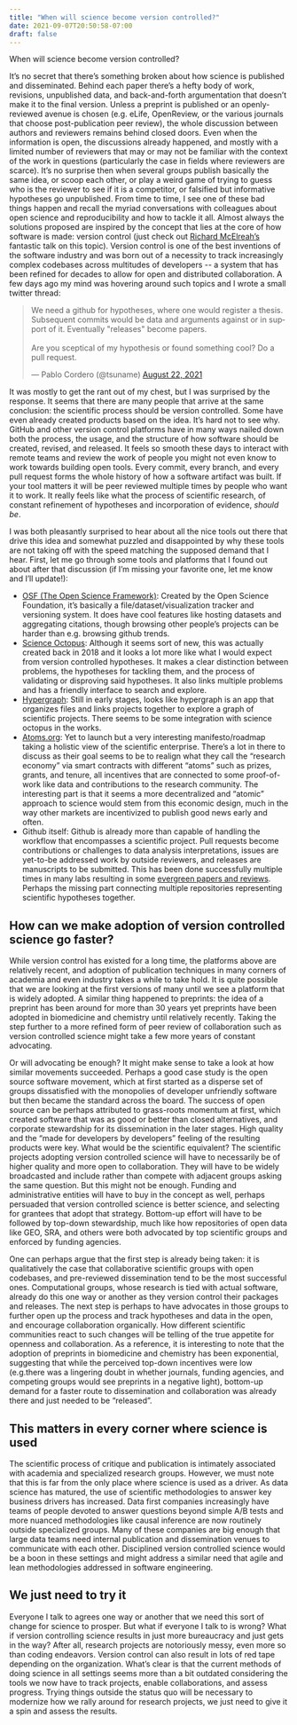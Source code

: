 ```yaml
---
title: "When will science become version controlled?"
date: 2021-09-07T20:50:58-07:00
draft: false
---
```

When will science become version controlled?

It’s no secret that there’s something broken about how science is published and disseminated. Behind each paper there’s a hefty body of work, revisions, unpublished data, and back-and-forth argumentation that doesn’t make it to the final version. Unless a preprint is published or an openly-reviewed avenue is chosen (e.g. eLife, OpenReview, or the various journals that choose post-publication peer review), the whole discussion between authors and reviewers remains behind closed doors. Even when the information is open, the discussions already happened, and mostly with a limited number of reviewers that may or may not be familiar with the context of the work in questions (particularly the case in fields where reviewers are scarce). It’s no surprise then when several groups publish basically the same idea, or scoop each other, or play a weird game of trying to guess who is the reviewer to see if it is a competitor, or falsified but informative hypotheses go unpublished. From time to time, I see one of these bad things happen and recall the myriad conversations with colleagues about open science and reproducibility and how to tackle it all. Almost always the solutions proposed are inspired by the concept that lies at the core of how software is made: version control (just check out [Richard McElreah’s](https://www.youtube.com/watch?v=zwRdO9_GGhY&t=21s) fantastic talk on this topic). Version control is one of the best inventions of the software industry and was born out of a necessity to track increasingly complex codebases across multitudes of developers -- a system that has been refined for decades to allow for open and distributed collaboration. A few days ago my mind was hovering around such topics and I wrote a small twitter thread:

<blockquote class="twitter-tweet"><p lang="en" dir="ltr">We need a github for hypotheses, where one would register a thesis. Subsequent commits would be data and arguments against or in support of it. Eventually &quot;releases&quot; become papers.<br><br>Are you sceptical of my hypothesis or found something cool? Do a pull request.</p>&mdash; Pablo Cordero (@tsuname) <a href="https://twitter.com/tsuname/status/1429293053756379139?ref_src=twsrc%5Etfw">August 22, 2021</a></blockquote> <script async src="https://platform.twitter.com/widgets.js" charset="utf-8"></script>

It was mostly to get the rant out of my chest, but I was surprised by the response. It seems that there are many people that arrive at the same conclusion: the scientific process should be version controlled. Some have even already created products based on the idea. It’s hard not to see why. GitHub and other version control platforms have in many ways nailed down both the process, the usage, and the structure of how software should be created, revised, and released. It feels so smooth these days to interact with remote teams and review the work of people you might not even know to work towards building open tools. Every commit, every branch, and every pull request forms the whole history of how a software artifact was built. If your tool matters it will be peer reviewed multiple times by people who want it to work. It really feels like what the process of scientific research, of constant refinement of hypotheses and incorporation of evidence, *should be*.

I was both pleasantly surprised to hear about all the nice tools out there that drive this idea and somewhat puzzled and disappointed by why these tools are not taking off with the speed matching the supposed demand that I hear. First, let me go through some tools and platforms that I found out about after that discussion (if I’m missing your favorite one, let me know and I’ll update!):

* [OSF (The Open Science Framework)](https://osf.io/): Created by the Open Science Foundation, it’s basically a file/dataset/visualization tracker and versioning system. It does have cool features like hosting datasets and aggregating citations, though browsing other people’s projects can be harder than e.g. browsing github trends.
* [Science Octopus](https://science-octopus.org/): Although it seems sort of new, this was actually created back in 2018 and it looks a lot more like what I would expect from version controlled hypotheses. It makes a clear distinction between problems, the hypotheses for tackling them, and the process of validating or disproving said hypotheses. It also links multiple problems and has a friendly interface to search and explore.
* [Hypergraph](https://hypergraph.xyz/): Still in early stages, looks like hypergraph is an app that organizes files and links projects together to explore a graph of scientific projects. There seems to be some integration with science octopus in the works.
* [Atoms.org](https://atoms.org/scientiae#magna-carta-scientiae): Yet to launch but a very interesting manifesto/roadmap taking a holistic view of the scientific enterprise. There’s a lot in there to discuss as their goal seems to be to realign what they call the “research economy” via smart contracts with different “atoms” such as prizes, grants, and tenure, all incentives that are connected to some proof-of-work like data and contributions to the research community. The interesting part is that it seems a more decentralized and “atomic” approach to science would stem from this economic design, much in the way other markets are incentivized to publish good news early and often.
* Github itself: Github is already more than capable of handling the workflow that encompasses a scientific project. Pull requests become contributions or challenges to data analysis interpretations, issues are yet-to-be addressed work by outside reviewers, and releases are manuscripts to be submitted. This has been done successfully multiple times in many labs resulting in some [evergreen papers and reviews](https://github.com/greenelab/deep-review). Perhaps the missing part connecting multiple repositories representing scientific hypotheses together. 

## How can we make adoption of version controlled science go faster?

While version control has existed for a long time, the platforms above are relatively recent, and adoption of publication techniques in many corners of academia and even industry takes a while to take hold. It is quite possible that we are looking at the first versions of many until we see a platform that is widely adopted. A similar thing happened to preprints: the idea of a preprint has been around for more than 30 years yet preprints have been adopted in biomedicine and chemistry until relatively recently. Taking the step further to a more refined form of peer review of collaboration such as version controlled science might take a few more years of constant advocating.

Or will advocating be enough? It might make sense to take a look at how similar movements succeeded. Perhaps a good case study is the open source software movement, which at first started as a disperse set of groups dissatisfied with the monopolies of developer unfriendly software but then became the standard across the board. The success of open source can be perhaps attributed to grass-roots momentum at first, which created software that was as good or better than closed alternatives, and corporate stewardship for its dissemination in the later stages. High quality and the “made for developers by developers” feeling of the resulting products were key. What would be the scientific equivalent? The scientific projects adopting version controlled science will have to necessarily be of higher quality and more open to collaboration. They will have to be widely broadcasted and include rather than compete with adjacent groups asking the same question. But this might not be enough. Funding and administrative entities will have to buy in the concept as well, perhaps persuaded that version controlled science is better science, and selecting for grantees that adopt that strategy. Bottom-up effort will have to be followed by top-down stewardship, much like how repositories of open data like GEO, SRA, and others were both advocated by top scientific groups and enforced by funding agencies.

One can perhaps argue that the first step is already being taken: it is qualitatively the case that collaborative scientific groups with open codebases, and pre-reviewed dissemination tend to be the most successful ones. Computational groups, whose research is tied with actual software, already do this one way or another as they version control their packages and releases. The next step is perhaps to have advocates in those groups to further open up the process and track hypotheses and data in the open, and encourage collaboration organically. How different scientific communities react to such changes will be telling of the true appetite for openness and collaboration. As a reference, it is interesting to note that the adoption of preprints in biomedicine and chemistry has been exponential, suggesting that while the perceived top-down incentives were low (e.g.there was a lingering doubt in whether journals, funding agencies, and competing groups would see preprints in a negative light), bottom-up demand for a faster route to dissemination and collaboration was already there and just needed to be “released”.

## This matters in every corner where science is used

The scientific process of critique and publication is intimately associated with academia and specialized research groups. However, we must note that this is far from the only place where science is used as a driver. As data science has matured, the use of scientific methodologies to answer key business drivers has increased. Data first companies increasingly have teams of people devoted to answer questions beyond simple A/B tests and more nuanced methodologies like causal inference are now routinely outside specialized groups. Many of these companies are big enough that large data teams need internal publication and dissemination venues to communicate with each other. Disciplined version controlled science would be a boon in these settings and might address a similar need that agile and lean methodologies addressed in software engineering.

## We just need to try it

Everyone I talk to agrees one way or another that we need this sort of change for science to prosper. But what if everyone I talk to is wrong? What if version controlling science results in just more bureaucracy and just gets in the way? After all, research projects are notoriously messy, even more so than coding endeavors. Version control can also result in lots of red tape depending on the organization. What’s clear is that the current methods of doing science in all settings seems more than a bit outdated considering the tools we now have to track projects, enable collaborations, and assess progress. Trying things outside the status quo will be necessary to modernize how we rally around for research projects, we just need to give it a spin and assess the results.


